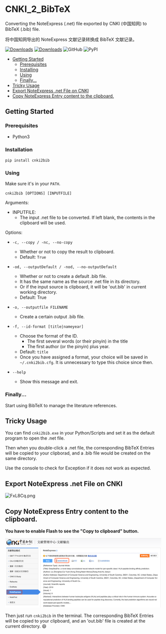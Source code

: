 # CNKI_2_BibTeX

Converting the NoteExpress (.net) file exported by CNKI (中国知网) to BibTeX (.bib) file.

将中国知网导出的 NoteExpress 文献记录转换成 BibTeX 文献记录。

[![Downloads](https://pepy.tech/badge/cnki2bib)](https://pepy.tech/project/cnki2bib)
[![Downloads](https://pepy.tech/badge/cnki2bib/month)](https://pepy.tech/project/cnki2bib/month)
![GitHub](https://img.shields.io/github/license/vopaaz/cnki_2_bibtex)
![PyPI](https://img.shields.io/pypi/v/cnki2bib)

<!-- @import "[TOC]" {cmd="toc" depthFrom=1 depthTo=6 orderedList=false} -->

<!-- code_chunk_output -->

- [Getting Started](#getting-started)
  - [Prerequisites](#prerequisites)
  - [Installing](#installation)
  - [Using](#using)
  - [Finally...](#finally)
- [Tricky Usage](#tricky-usage)
- [Export NoteExpress .net File on CNKI](#export-noteexpress-net-file-on-cnki)
- [Copy NoteExpress Entry content to the clipboard.](#copy-noteexpress-entry-content-to-the-clipboard)

<!-- /code_chunk_output -->


## Getting Started

### Prerequisites

- Python3

### Installation

```
pip install cnki2bib
```

### Using

Make sure it's in your `PATH`.

```
cnki2bib [OPTIONS] [INPUTFILE]
```

Arguments:

- INPUTFILE:
  - The input .net file to be converted. If left blank, the contents in the clipboard will be used.

Options:

-  `-c, --copy / -nc, --no-copy`
    - Whether or not to copy the result to clipboard.
    - Default: `True`

-  `-od, --outputDefault / -nod, --no-outputDefault`
    - Whether or not to create a default .bib file.
    - It has the same name as the source .net file in its directory.
    - Or if the input source is clipboard, it will be 'out.bib' in current working directory. 
    - Default: True

-  `-o, --outputfile FILENAME`
    - Create a  certain output .bib file.

-  `-f, --id-format [title|nameyear]`
    - Choose the format of the ID.
      - The first several words (or their pinyin) in the title
      - The first author (or the pinyin) plus year.
    - Default: `title`
    - Once you have assigned a format, your choice will be saved in `~/.cnki2bib.cfg`. It is unnecessary to type this choice since then.

-  `--help`
    - Show this message and exit.


### Finally...

Start using BibTeX to manage the literature references.

## Tricky Usage

You can find `cnki2bib.exe` in your Python/Scripts and set it as the default program to open the .net file.

Then when you double-click a .net file, the corresponding BibTeX Entries will be copied to your clipborad, and a .bib file would be created on the same directory.

Use the console to check for Exception if it does not work as expected.


## Export NoteExpress .net File on CNKI

![FxL8Cq.png](https://s2.ax1x.com/2019/01/14/FxL8Cq.png)

## Copy NoteExpress Entry content to the clipboard.

**You have to enable Flash to see the "Copy to clipboard" button.**

![FxL8Cq.png](https://github.com/SNBQT/share-images/blob/master/cnki2bib.png?raw=true)

Then just run `cnki2bib` in the terminal. The corresponding BibTeX Entries will be copied to your clipboard, and an 'out.bib' file is created at the current directory. :smile:
